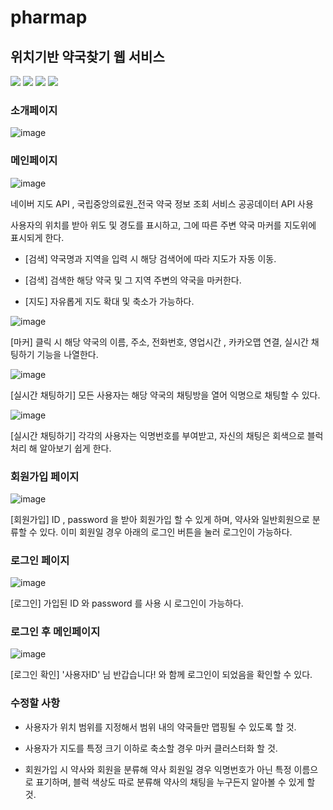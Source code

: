 # pharmap

## 위치기반 약국찾기 웹 서비스

  <img src="https://img.shields.io/badge/html5-E34F26?style=for-the-badge&logo=html5&logoColor=white"> 
  <img src="https://img.shields.io/badge/css-1572B6?style=for-the-badge&logo=css3&logoColor=white"> 
  <img src="https://img.shields.io/badge/javascript-F7DF1E?style=for-the-badge&logo=javascript&logoColor=black"> 
<img src="https://img.shields.io/badge/node.js-339933?style=for-the-badge&logo=Node.js&logoColor=white">


### 소개페이지

![image](https://github.com/eujin99/pharmap/assets/155924495/189b8b16-3ee6-4f44-ba9c-04bef2f0a92c)


### 메인페이지

![image](https://github.com/eujin99/pharmap/assets/155924495/6437eae4-ad97-44e3-9e96-cab2637f3086)

네이버 지도 API , 국립중앙의료원_전국 약국 정보 조회 서비스 공공데이터 API 사용

사용자의 위치를 받아 위도 및 경도를 표시하고, 그에 따른 주변 약국 마커를 지도위에 표시되게 한다.

- [검색] 약국명과 지역을 입력 시 해당 검색어에 따라 지도가 자동 이동.

- [검색] 검색한 해당 약국 및 그 지역 주변의 약국을 마커한다. 
- [지도] 자유롭게 지도 확대 및 축소가 가능하다.

![image](https://github.com/eujin99/pharmap/assets/155924495/d8af99a0-3a74-41bc-ab2d-44e549e2d203)

[마커] 클릭 시 해당 약국의 이름, 주소, 전화번호, 영업시간 , 카카오맵 연결, 실시간 채팅하기 기능을 나열한다.

![image](https://github.com/eujin99/pharmap/assets/155924495/9893fb7b-1bec-4bea-af84-5c31f0ae45a4)

[실시간 채팅하기] 모든 사용자는 해당 약국의 채팅방을 열어 익명으로 채팅할 수 있다.

![image](https://github.com/eujin99/pharmap/assets/155924495/cdecd994-e992-4504-8467-6c4a2c1241bc)

[실시간 채팅하기] 각각의 사용자는 익명번호를 부여받고, 자신의 채팅은 회색으로 블럭처리 해 알아보기 쉽게 한다.

### 회원가입 페이지
![image](https://github.com/eujin99/pharmap/assets/155924495/4f6d2cfd-9dae-4931-9538-20837e8eda25)

[회원가입] ID , password 을 받아 회원가입 할 수 있게 하며, 약사와 일반회원으로 분류할 수 있다. 이미 회원일 경우 아래의 로그인 버튼을 눌러 로그인이 가능하다.

### 로그인 페이지

![image](https://github.com/eujin99/pharmap/assets/155924495/15401e05-ec4b-4f75-adf5-f9250b39d096)

[로그인] 가입된 ID 와 password 를 사용 시 로그인이 가능하다.


### 로그인 후 메인페이지
![image](https://github.com/eujin99/pharmap/assets/155924495/2a89f547-6a20-459b-ab91-0d7cc89b088f)

[로그인 확인] '사용자ID' 님 반갑습니다! 와 함께 로그인이 되었음을 확인할 수 있다.


### 수정할 사항

- 사용자가 위치 범위를 지정해서 범위 내의 약국들만 맵핑될 수 있도록 할 것.

- 사용자가 지도를 특정 크기 이하로 축소할 경우 마커 클러스터화 할 것.

- 회원가입 시 약사와 회원을 분류해 약사 회원일 경우 익명번호가 아닌 특정 이름으로 표기하며, 블럭 색상도 따로 분류해 약사의 채팅을 누구든지 알아볼 수 있게 할 것.
